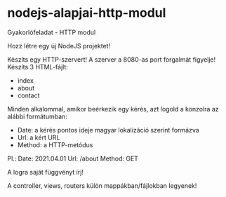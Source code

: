 # nodejs-alapjai-http-modul
Gyakorlófeladat - HTTP modul

Hozz létre egy új NodeJS projektet!

Készíts egy HTTP-szervert! A szerver a 8080-as port forgalmát figyelje! Készíts 3 HTML-fájlt:

  - index  
  - about  
  - contact  

Minden alkalommal, amikor beérkezik egy kérés, azt logold a konzolra az alábbi formátumban:

  - Date: a kérés pontos ideje magyar lokalizáció szerint formázva
  - Url: a kért URL
  - Method: a HTTP-metódus

  Pl.: Date: 2021.04.01 Url: /about Method: GET

A logra saját függvényt írj!

A controller, views, routers külön mappákban/fájlokban legyenek!
